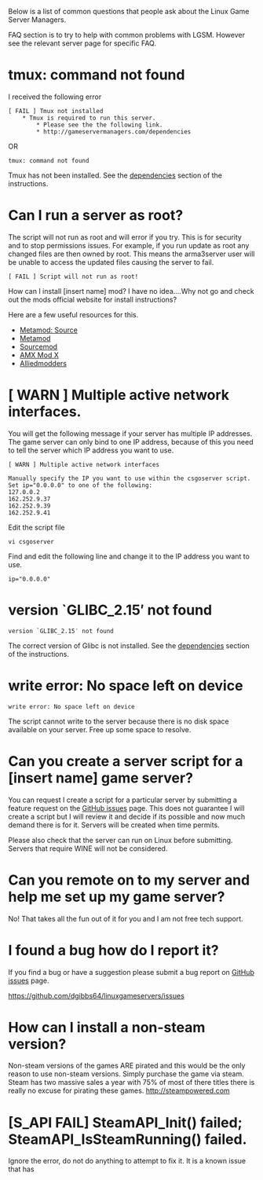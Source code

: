 Below is a list of common questions that people ask about the Linux Game Server Managers.

FAQ section is to try to help with common problems with LGSM. However see the relevant server page for specific FAQ.

tmux: command not found
=======================

I received the following error

    [ FAIL ] Tmux not installed
        * Tmux is required to run this server.
            * Please see the the following link.
            * http://gameservermanagers.com/dependencies

OR

    tmux: command not found

Tmux has not been installed. See the [dependencies][] section of the instructions.

Can I run a server as root?
===========================
The script will not run as root and will error if you try. This is for security and to stop permissions issues. For example, if you run update as root any changed files are then owned by root. This means the arma3server user will be unable to access the updated files causing the server to fail.

    [ FAIL ] Script will not run as root!

How can I install [insert name] mod?
I have no idea….Why not go and check out the mods official website for install instructions?

Here are a few useful resources for this.
* [Metamod: Source](http://www.sourcemm.net/)
* [Metamod](http://metamod.org/)
* [Sourcemod](http://www.sourcemod.net/)
* [AMX Mod X](http://www.amxmodx.org/)
* [Alliedmodders](http://alliedmods.net/)

[ WARN ] Multiple active network interfaces.
============================================

You will get the following message if your server has multiple IP addresses. The game server can only bind to one IP address, because of this you need to tell the server which IP address you want to use.

    [ WARN ] Multiple active network interfaces

    Manually specify the IP you want to use within the csgoserver script.
    Set ip="0.0.0.0" to one of the following:
    127.0.0.2
    162.252.9.37
    162.252.9.39
    162.252.9.41

Edit the script file

    vi csgoserver

Find and edit the following line and change it to the IP address you want to use.

    ip="0.0.0.0"

version \`GLIBC\_2.15′ not found
================================

    version `GLIBC_2.15′ not found

The correct version of Glibc is not installed. See the [dependencies][] section of the instructions.

write error: No space left on device
====================================

    write error: No space left on device

The script cannot write to the server because there is no disk space available on your server. Free up some space to resolve.

Can you create a server script for a [insert name] game server?
===============================================================

You can request I create a script for a particular server by submitting a feature request on the [GitHub issues] page. This does not guarantee I will create a script but I will review it and decide if its possible and now much demand there is for it. Servers will be created when time permits.

Please also check that the server can run on Linux before submitting. Servers that require WINE will not be considered.

Can you remote on to my server and help me set up my game server?
=================================================================
No! That takes all the fun out of it for you and I am not free tech support.

I found a bug how do I report it?
=================================

If you find a bug or have a suggestion please submit a bug report on [GitHub issues][] page.

<https://github.com/dgibbs64/linuxgameservers/issues>

How can I install a non-steam version?
======================================

Non-steam versions of the games ARE pirated and this would be the only reason to use non-steam versions. Simply purchase the game via steam. Steam has two massive sales a year with 75% of most of there titles there is really no excuse for pirating these games. <http://steampowered.com>

[S\_API FAIL] SteamAPI\_Init() failed; SteamAPI\_IsSteamRunning() failed.
=========================================================================

Ignore the error, do not do anything to attempt to fix it. It is a known issue that has

  [dependencies]: dependencies "wikilink"
  [GitHub issues]: https://github.com/dgibbs64/linuxgameservers/issues
